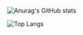 ![Anurag's GitHub stats](https://github-readme-stats.vercel.app/api?username=Imeanstar&show_icons=true&theme=merko)

![Top Langs](https://github-readme-stats.vercel.app/api/top-langs/?username=Imeanstar&layout=compact&theme=merko)

<!--
**Imeanstar/Imeanstar** is a ✨ _special_ ✨ repository because its `README.md` (this file) appears on your GitHub profile.

Here are some ideas to get you started:

- 🔭 I’m currently working on ...
- 🌱 I’m currently learning ...
- 👯 I’m looking to collaborate on ...
- 🤔 I’m looking for help with ...
- 💬 Ask me about ...
- 📫 How to reach me: ...
- 😄 Pronouns: ...
- ⚡ Fun fact: ...
-->
